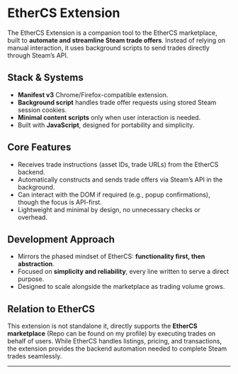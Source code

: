 # EtherCS Extension  

The EtherCS Extension is a companion tool to the EtherCS marketplace, built to **automate and streamline Steam trade offers**. Instead of relying on manual interaction, it uses background scripts to send trades directly through Steam’s API.

## Stack & Systems  
- **Manifest v3** Chrome/Firefox-compatible extension.  
- **Background script** handles trade offer requests using stored Steam session cookies.  
- **Minimal content scripts** only when user interaction is needed.  
- Built with **JavaScript**, designed for portability and simplicity.  

## Core Features  
- Receives trade instructions (asset IDs, trade URLs) from the EtherCS backend.  
- Automatically constructs and sends trade offers via Steam’s API in the background.  
- Can interact with the DOM if required (e.g., popup confirmations), though the focus is API-first.  
- Lightweight and minimal by design, no unnecessary checks or overhead.  

## Development Approach  
- Mirrors the phased mindset of EtherCS: **functionality first, then abstraction**.  
- Focused on **simplicity and reliability**, every line written to serve a direct purpose.  
- Designed to scale alongside the marketplace as trading volume grows.  

## Relation to EtherCS  
This extension is not standalone it, directly supports the **EtherCS marketplace** (Repo can be found on my profile) by executing trades on behalf of users. While EtherCS handles listings, pricing, and transactions, the extension provides the backend automation needed to complete Steam trades seamlessly.  

---